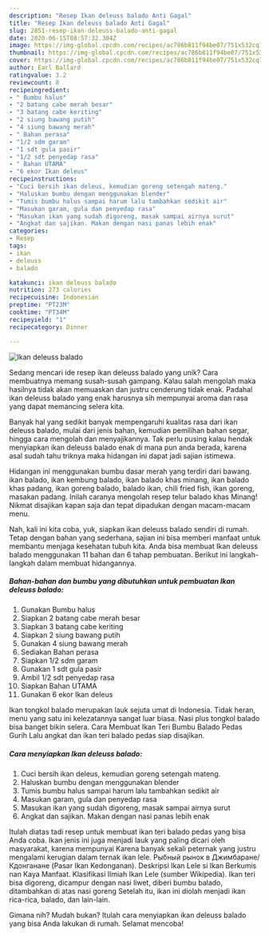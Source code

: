 ```yaml
---
description: "Resep Ikan deleuss balado Anti Gagal"
title: "Resep Ikan deleuss balado Anti Gagal"
slug: 2851-resep-ikan-deleuss-balado-anti-gagal
date: 2020-06-15T08:57:32.304Z
image: https://img-global.cpcdn.com/recipes/ac786b811f94be07/751x532cq70/ikan-deleuss-balado-foto-resep-utama.jpg
thumbnail: https://img-global.cpcdn.com/recipes/ac786b811f94be07/751x532cq70/ikan-deleuss-balado-foto-resep-utama.jpg
cover: https://img-global.cpcdn.com/recipes/ac786b811f94be07/751x532cq70/ikan-deleuss-balado-foto-resep-utama.jpg
author: Earl Ballard
ratingvalue: 3.2
reviewcount: 8
recipeingredient:
- " Bumbu halus"
- "2 batang cabe merah besar"
- "3 batang cabe keriting"
- "2 siung bawang putih"
- "4 siung bawang merah"
- " Bahan perasa"
- "1/2 sdm garam"
- "1 sdt gula pasir"
- "1/2 sdt penyedap rasa"
- " Bahan UTAMA"
- "6 ekor Ikan deleus"
recipeinstructions:
- "Cuci bersih ikan deleus, kemudian goreng setengah mateng."
- "Haluskan bumbu dengan menggunakan blender"
- "Tumis bumbu halus sampai harum lalu tambahkan sedikit air"
- "Masukan garam, gula dan penyedap rasa"
- "Masukan ikan yang sudah digoreng, masak sampai airnya surut"
- "Angkat dan sajikan. Makan dengan nasi panas lebih enak"
categories:
- Resep
tags:
- ikan
- deleuss
- balado

katakunci: ikan deleuss balado 
nutrition: 273 calories
recipecuisine: Indonesian
preptime: "PT23M"
cooktime: "PT34M"
recipeyield: "1"
recipecategory: Dinner

---
```



![Ikan deleuss balado](https://img-global.cpcdn.com/recipes/ac786b811f94be07/751x532cq70/ikan-deleuss-balado-foto-resep-utama.jpg)

Sedang mencari ide resep ikan deleuss balado yang unik? Cara membuatnya memang susah-susah gampang. Kalau salah mengolah maka hasilnya tidak akan memuaskan dan justru cenderung tidak enak. Padahal ikan deleuss balado yang enak harusnya sih mempunyai aroma dan rasa yang dapat memancing selera kita.

Banyak hal yang sedikit banyak mempengaruhi kualitas rasa dari ikan deleuss balado, mulai dari jenis bahan, kemudian pemilihan bahan segar, hingga cara mengolah dan menyajikannya. Tak perlu pusing kalau hendak menyiapkan ikan deleuss balado enak di mana pun anda berada, karena asal sudah tahu triknya maka hidangan ini dapat jadi sajian istimewa.

Hidangan ini menggunakan bumbu dasar merah yang terdiri dari bawang. ikan balado, ikan kembung balado, ikan balado khas minang, ikan balado khas padang, ikan goreng balado, balado ikan, chili fried fish, ikan goreng, masakan padang. Inilah caranya mengolah resep telur balado khas Minang! Nikmat disajikan kapan saja dan tepat dipadukan dengan macam-macam menu.


Nah, kali ini kita coba, yuk, siapkan ikan deleuss balado sendiri di rumah. Tetap dengan bahan yang sederhana, sajian ini bisa memberi manfaat untuk membantu menjaga kesehatan tubuh kita. Anda bisa membuat Ikan deleuss balado menggunakan 11 bahan dan 6 tahap pembuatan. Berikut ini langkah-langkah dalam membuat hidangannya.

<!--inarticleads1-->

##### Bahan-bahan dan bumbu yang dibutuhkan untuk pembuatan Ikan deleuss balado:

1. Gunakan  Bumbu halus
1. Siapkan 2 batang cabe merah besar
1. Siapkan 3 batang cabe keriting
1. Siapkan 2 siung bawang putih
1. Gunakan 4 siung bawang merah
1. Sediakan  Bahan perasa
1. Siapkan 1/2 sdm garam
1. Gunakan 1 sdt gula pasir
1. Ambil 1/2 sdt penyedap rasa
1. Siapkan  Bahan UTAMA
1. Gunakan 6 ekor Ikan deleus


Ikan tongkol balado merupakan lauk sejuta umat di Indonesia. Tidak heran, menu yang satu ini kelezatannya sangat luar biasa. Nasi plus tongkol balado bisa banget bikin selera. Cara Membuat Ikan Teri Bumbu Balado Pedas Gurih Lalu angkat dan ikan teri balado pedas siap disajikan. 

<!--inarticleads2-->

##### Cara menyiapkan Ikan deleuss balado:

1. Cuci bersih ikan deleus, kemudian goreng setengah mateng.
1. Haluskan bumbu dengan menggunakan blender
1. Tumis bumbu halus sampai harum lalu tambahkan sedikit air
1. Masukan garam, gula dan penyedap rasa
1. Masukan ikan yang sudah digoreng, masak sampai airnya surut
1. Angkat dan sajikan. Makan dengan nasi panas lebih enak


Itulah diatas tadi resep untuk membuat ikan teri balado pedas yang bisa Anda coba. Ikan jenis ini juga menjadi lauk yang paling dicari oleh masyarakat, karena mempunyai Karena banyak sekali peternak yang justru mengalami kerugian dalam ternak ikan lele. Рыбный рынок в Джимбаране/Кдонганане (Pasar Ikan Kedonganan). Deskripsi Ikan Lele si Ikan Berkumis nan Kaya Manfaat. Klasifikasi Ilmiah Ikan Lele (sumber Wikipedia). Ikan teri bisa digoreng, dicampur dengan nasi liwet, diberi bumbu balado, ditambahkan di atas nasi goreng Setelah itu, ikan ini diolah menjadi ikan rica-rica, balado, dan lain-lain. 

Gimana nih? Mudah bukan? Itulah cara menyiapkan ikan deleuss balado yang bisa Anda lakukan di rumah. Selamat mencoba!
